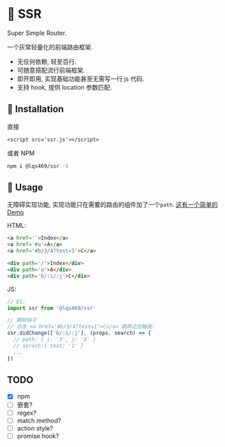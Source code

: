 # :rocket: SSR

Super Simple Router.

一个灰常轻量化的前端路由框架.

* 无任何依赖, 轻至百行.
* 可随意搭配流行前端框架.
* 即开即用, 实现基础功能甚至无需写一行 js 代码.
* 支持 hook, 提供 location 参数匹配.

## 💾 Installation

直接

```JS
<script src='ssr.js'></script>
```

或者 NPM

```BASH
npm i @lqs469/ssr -S
```

## :feet: Usage

无障碍实现功能, 实现功能只在需要的路由的组件加了一个`path`. [这有一个简单的 Demo](https://github.com/lqs469/SSR/tree/master/demo)

HTML:

```html
<a href=''>Index</a>
<a href='#a'>A</a>
<a href='#b/3/4?test=1'>C</a>

<div path='/'>Index</div>
<div path='a'>A</div>
<div path='b/:i/:j'>C</div>
```

JS:

```js
// ES:
import ssr from '@lqs469/ssr'

// 跳转钩子
// 点击 <a href='#b/3/4?test=1'>C</a> 跳转之后触发:
ssr.didChange(['b/:i/:j'], (props, search) => {
  // path: { i: '3', j: '4' }
  // serach:{ test: '1' }
  ...
})
```

## TODO

* [x] npm
* [ ] 嵌套?
* [ ] regex?
* [ ] match method?
* [ ] action style?
* [ ] promise hook?
